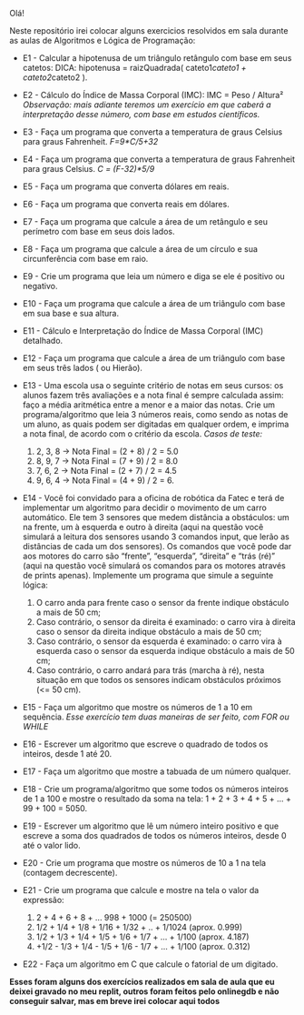 Olá!

Neste repositório irei colocar alguns exercicios resolvidos em sala durante as aulas de Algoritmos e Lógica de Programação:

* E1 - Calcular a hipotenusa de um triângulo retângulo com base em seus catetos: DICA:  hipotenusa = raizQuadrada( cateto1*cateto1 + cateto2*cateto2 ).

* E2 - Cálculo do Índice de Massa Corporal (IMC):  IMC = Peso / Altura²
*Observação: mais adiante teremos um exercício em que caberá a interpretação desse número, com base em estudos científicos.*

* E3 - Faça um programa que converta a temperatura de graus Celsius para graus Fahrenheit.
_F=9*C/5+32_

* E4 - Faça um programa que converta a temperatura de graus Fahrenheit para graus Celsius.
_C = (F-32)*5/9_

* E5 - Faça um programa que converta dólares em reais.

* E6 - Faça um programa que converta reais em dólares.

* E7 - Faça um programa que calcule a área de um retângulo e seu perímetro com base em seus dois lados.

* E8 - Faça um programa que calcule a área de um círculo e sua circunferência com base em raio.

* E9 - Crie um programa que leia um número e diga se ele é positivo ou negativo.

* E10 - Faça um programa que calcule a área de um triângulo com base em sua base e sua altura.

* E11 - Cálculo e Interpretação do Índice de Massa Corporal (IMC) detalhado.

* E12 - Faça um programa que calcule a área de um triângulo com base em seus três lados ( ou Hierão).

* E13 - Uma escola usa o seguinte critério de notas em seus cursos: os alunos fazem três avaliações e a nota final é sempre calculada assim: faço a média aritmética entre a menor e a maior das notas. Crie um programa/algoritmo que leia 3 números reais, como sendo as notas de um aluno, as quais podem ser digitadas em qualquer ordem, e imprima a nota final, de acordo com o critério da escola.
    _Casos de teste:_
   1.  2, 3, 8 → Nota Final = (2 + 8) / 2 = 5.0
   2.  8, 9, 7 → Nota Final = (7 + 9) / 2 = 8.0
   3.  7, 6, 2 → Nota Final = (2 + 7) / 2 = 4.5
   4.  9, 6, 4 → Nota Final = (4 + 9) / 2 = 6.
   
* E14 - Você foi convidado para a oficina de robótica da Fatec e terá de implementar um algoritmo para decidir o movimento de um carro automático. Ele tem 3 sensores que medem distância a obstáculos: um na frente, um à esquerda e outro à direita (aqui na questão você simulará a leitura dos sensores usando 3 comandos input, que lerão as distâncias de cada um dos sensores). Os comandos que você pode dar aos motores do carro são “frente”, “esquerda”, “direita” e “trás (ré)” (aqui na questão você simulará os comandos para os motores através de prints apenas). Implemente um programa que simule a seguinte lógica:

    1. O carro anda para frente caso o sensor da frente indique obstáculo a mais de 50 cm;
    2. Caso contrário, o sensor da direita é examinado: o carro vira à direita caso o sensor da direita indique obstáculo a mais de 50 cm;
    3. Caso contrário, o sensor da esquerda é examinado: o carro vira à esquerda caso o sensor da esquerda indique obstáculo a mais de 50 cm;
    4. Caso contrário, o carro andará para trás (marcha à ré), nesta situação em que todos os sensores indicam obstáculos próximos (<= 50 cm).

* E15 - Faça um algoritmo que mostre os números de 1 a 10 em sequência. _Esse exercício tem duas maneiras de ser feito, com FOR ou WHILE_

* E16 - Escrever um algoritmo que escreve o quadrado de todos os inteiros, desde 1 até 20.

* E17 - Faça um algoritmo que mostre a tabuada de um número qualquer.

* E18 - Crie um programa/algoritmo que some todos os números inteiros de 1 a 100 e mostre o resultado da soma na tela: 1 + 2 + 3 + 4 + 5 + ... + 99 + 100 = 5050.

* E19 - Escrever um algoritmo que lê um número inteiro positivo e que escreve a soma dos quadrados de todos os números inteiros, desde 0 até o valor lido.

* E20 - Crie um programa que mostre os números de 10 a 1 na tela (contagem decrescente).

* E21 - Crie um programa que calcule  e mostre na tela o valor da expressão:
    1. 2 + 4 + 6 + 8 + ... 998 + 1000   (= 250500)
    2. 1/2 + 1/4 + 1/8 + 1/16 + 1/32 + .. + 1/1024     (aprox. 0.999)
    3. 1/2 + 1/3 + 1/4 + 1/5 + 1/6 + 1/7 + ... + 1/100    (aprox. 4.187) 
    4. +1/2 - 1/3 + 1/4 - 1/5 + 1/6 - 1/7 + ... + 1/100     (aprox.  0.312)

* E22 -  Faça um algoritmo em C que calcule o fatorial de um digitado.

**Esses foram alguns dos exercícios realizados em sala de aula que eu deixei gravado no meu replit, outros foram feitos pelo onlinegdb e não conseguir salvar, mas em breve irei colocar aqui todos**
